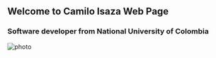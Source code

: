 ## Welcome to Camilo Isaza Web Page

### Software developer from National University of Colombia

![photo](https://scontent-bog1-1.xx.fbcdn.net/v/t1.0-9/19247775_10156014340574119_5163440495672521121_n.jpg?oh=d713952f7d1dc09e7723421283165ff1&oe=5A1F990F)
